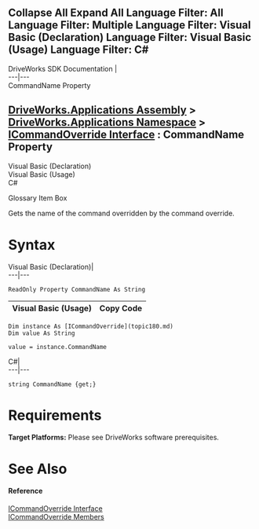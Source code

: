 Collapse All Expand All Language Filter: All  Language Filter: Multiple  Language Filter: Visual Basic (Declaration) Language Filter: Visual Basic (Usage) Language Filter: C#  
---  
DriveWorks SDK Documentation  |   
---|---  
CommandName Property   
  
[DriveWorks.Applications Assembly](topic13.md) > [DriveWorks.Applications Namespace](topic16.md) > [ICommandOverride Interface](topic180.md) : CommandName Property  
---  
  
Visual Basic (Declaration)    
Visual Basic (Usage)    
C# 

Glossary Item Box

Gets the name of the command overridden by the command override. 

# Syntax

Visual Basic (Declaration)|   
---|---  
      
    
    ReadOnly Property CommandName As String  
  
Visual Basic (Usage)| Copy Code  
---|---  
      
    
    Dim instance As [ICommandOverride](topic180.md)
    Dim value As String
     
    value = instance.CommandName  
  
C#|   
---|---  
      
    
    string CommandName {get;}  
  
# Requirements

**Target Platforms:** Please see DriveWorks software prerequisites.

# See Also

#### Reference

[ICommandOverride Interface](topic180.md)   
[ICommandOverride Members](topic181.md)


